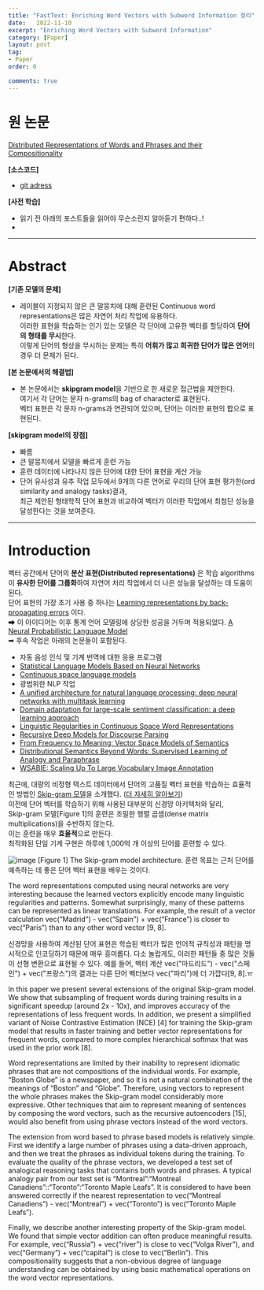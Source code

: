 ```yaml
---
title: "FastText: Enriching Word Vectors with Subword Information 정리"
date:   2022-11-10
excerpt: "Enriching Word Vectors with Subword Information"
category: [Paper]
layout: post
tag:
- Paper
order: 0

comments: true
---
```



   

# 원 논문
[Distributed Representations of Words and Phrases and their Compositionality](https://proceedings.neurips.cc/paper/2013/file/9aa42b31882ec039965f3c4923ce901b-Paper.pdf)    

**[소스코드]**     
* [git adress]()


**[사전 학습]**
* 읽기 전 아래의 포스트들을 읽어야 무슨소린지 알아듣기 편하다..!   
* 

---

# Abstract
**[기존 모델의 문제]**      
* 레이블이 지정되지 않은 큰 말뭉치에 대해 훈련된 Continuous word representations은 많은 자연어 처리 작업에 유용하다.    
이러한 표현을 학습하는 인기 있는 모델은 각 단어에 고유한 벡터를 할당하여 **단어의 형태를 무시**한다.    
이렇게 단어의 형상을 무시하는 문제는 특히 **어휘가 많고 희귀한 단어가 많은 언어**의 경우 더 문제가 된다.    

**[본 논문에서의 해결법]**      
* 본 논문에서는 **skipgram model**을 기반으로 한 새로운 접근법을 제안한다.     
여기서 각 단어는 문자 n-grams의 bag of character로 표현된다.     
벡터 표현은 각 문자 n-grams과 연관되어 있으며, 단어는 이러한 표현의 합으로 표현된다.     

**[skipgram model의 장점]**      
* 빠름      
* 큰 말뭉치에서 모델을 빠르게 훈련 가능      
* 훈련 데이터에 나타나지 않은 단어에 대한 단어 표현을 계산 가능      
* 단어 유사성과 유추 작업 모두에서 9개의 다른 언어로 우리의 단어 표현 평가한(ord similarity and analogy tasks)결과,          
최근 제안된 형태학적 단어 표현과 비교하여 벡터가 이러한 작업에서 최첨단 성능을 달성한다는 것을 보여준다.     

---

# Introduction

벡터 공간에서 단어의 **분산 표현(Distributed representations)** 은 학습 algorithms이 **유사한 단어를 그룹화**하여 자연어 처리 작업에서 더 나은 성능을 달성하는 데 도움이 된다.     
단어 표현의 가장 초기 사용 중 하나는 [Learning representations by back-propagating errors](https://www.nature.com/articles/323533a0) 이다.     
➡ 이 아이디어는 이후 통계 언어 모델링에 상당한 성공을 거두며 적용되었다. [A Neural Probabilistic Language Model](https://www.jmlr.org/papers/volume3/bengio03a/bengio03a.pdf)           
➡ 후속 작업은 아래의 논문들이 포함된다.    
* 자동 음성 인식 및 기계 번역에 대한 응용 프로그램     
 * [Statistical Language Models Based on Neural Networks](https://www.semanticscholar.org/paper/Statistical-Language-Models-Based-on-Neural-U%C4%8Den%C3%AD-Brn%C4%9B/96364af2d208ea75ca3aeb71892d2f7ce7326b55)    
 * [Continuous space language models](https://www.sciencedirect.com/science/article/pii/S0885230806000325)          
* 광범위한 NLP 작업     
 * [A unified architecture for natural language processing: deep neural networks with multitask learning](https://dl.acm.org/doi/10.1145/1390156.1390177)     
 *  [Domain adaptation for large-scale sentiment classification: a deep learning approach](https://dl.acm.org/doi/10.5555/3104482.3104547)      
 *  [Linguistic Regularities in Continuous Space Word Representations](https://www.microsoft.com/en-us/research/wp-content/uploads/2016/02/rvecs.pdf)     
 *  [Recursive Deep Models for Discourse Parsing](https://aclanthology.org/D14-1220.pdf)      
 *  [From Frequency to Meaning: Vector Space Models of Semantics](https://arxiv.org/abs/1003.1141)      
 *  [Distributional Semantics Beyond Words: Supervised Learning of Analogy and Paraphrase](https://aclanthology.org/Q13-1029/)      
 *  [WSABIE: Scaling Up To Large Vocabulary Image Annotation](https://static.googleusercontent.com/media/research.google.com/ko//pubs/archive/37180.pdf)   



최근에, 대량의 비정형 텍스트 데이터에서 단어의 고품질 벡터 표현을 학습하는 효율적인 방법인 [Skip-gram 모델](https://arxiv.org/abs/1301.3781)을 소개했다. ([더 자세히 알아보기](https://yerimoh.github.io/DL14/))      
이전에 단어 벡터를 학습하기 위해 사용된 대부분의 신경망 아키텍처와 달리,   
Skip-gram 모델[Figure 1]의 훈련은 조밀한 행렬 곱셈(dense matrix multiplications)을 수반하지 않는다.      
이는 훈련을 매우 **효율적**으로 만든다.     
최적화된 단일 기계 구현은 하루에 1,000억 개 이상의 단어를 훈련할 수 있다.      


![image](https://user-images.githubusercontent.com/76824611/202935040-a93e4624-c83a-4f83-9eb2-134ee89adcdd.png)
[Figure 1] The Skip-gram model architecture. 훈련 목표는 근처 단어를 예측하는 데 좋은 단어 벡터 표현을 배우는 것이다.       


The word representations computed using neural networks are very interesting because the learned
vectors explicitly encode many linguistic regularities and patterns. Somewhat surprisingly, many of
these patterns can be represented as linear translations. For example, the result of a vector calculation vec(“Madrid”) - vec(“Spain”) + vec(“France”) is closer to vec(“Paris”) than to any other word
vector [9, 8].


신경망을 사용하여 계산된 단어 표현은 학습된 벡터가 많은 언어적 규칙성과 패턴을 명시적으로 인코딩하기 때문에 매우 흥미롭다. 다소 놀랍게도, 이러한 패턴들 중 많은 것들이 선형 변환으로 표현될 수 있다. 예를 들어, 벡터 계산 vec("마드리드") - vec("스페인") + vec("프랑스")의 결과는 다른 단어 벡터보다 vec("파리")에 더 가깝다[9, 8].ㅠ




In this paper we present several extensions of the original Skip-gram model. We show that subsampling of frequent words during training results in a significant speedup (around 2x - 10x), and
improves accuracy of the representations of less frequent words. In addition, we present a simplified variant of Noise Contrastive Estimation (NCE) [4] for training the Skip-gram model that results
in faster training and better vector representations for frequent words, compared to more complex
hierarchical softmax that was used in the prior work [8].


Word representations are limited by their inability to represent idiomatic phrases that are not compositions of the individual words. For example, “Boston Globe” is a newspaper, and so it is not a
natural combination of the meanings of “Boston” and “Globe”. Therefore, using vectors to represent the whole phrases makes the Skip-gram model considerably more expressive. Other techniques
that aim to represent meaning of sentences by composing the word vectors, such as the recursive
autoencoders [15], would also benefit from using phrase vectors instead of the word vectors.


The extension from word based to phrase based models is relatively simple. First we identify a large
number of phrases using a data-driven approach, and then we treat the phrases as individual tokens
during the training. To evaluate the quality of the phrase vectors, we developed a test set of analogical reasoning tasks that contains both words and phrases. A typical analogy pair from our test set is
“Montreal”:“Montreal Canadiens”::“Toronto”:“Toronto Maple Leafs”. It is considered to have been
answered correctly if the nearest representation to vec(“Montreal Canadiens”) - vec(“Montreal”) +
vec(“Toronto”) is vec(“Toronto Maple Leafs”).


Finally, we describe another interesting property of the Skip-gram model. We found that simple
vector addition can often produce meaningful results. For example, vec(“Russia”) + vec(“river”) is
close to vec(“Volga River”), and vec(“Germany”) + vec(“capital”) is close to vec(“Berlin”). This
compositionality suggests that a non-obvious degree of language understanding can be obtained by
using basic mathematical operations on the word vector representations.

